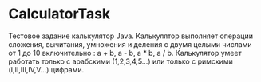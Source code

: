 # CalculatorTask
Тестовое задание калькулятор Java.
Калькулятор выполняет операции сложения, вычитания, умножения и деления с двумя целыми числами от 1 до 10 включительно : a + b, a - b, a * b, a / b. Калькулятор умеет работать только с арабскими (1,2,3,4,5…) или только с римскими (I,II,III,IV,V…) цифрами.
